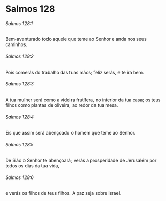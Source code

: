 # Salmos 128

###### Salmos 128:1

Bem-aventurado todo aquele que teme ao Senhor e anda nos seus caminhos.

###### Salmos 128:2

Pois comerás do trabalho das tuas mãos; feliz serás, e te irá bem.

###### Salmos 128:3

A tua mulher será como a videira frutífera, no interior da tua casa; os teus filhos como plantas de oliveira, ao redor da tua mesa.

###### Salmos 128:4

Eis que assim será abençoado o homem que teme ao Senhor.

###### Salmos 128:5

De Sião o Senhor te abençoará; verás a prosperidade de Jerusalém por todos os dias da tua vida,

###### Salmos 128:6

e verás os filhos de teus filhos. A paz seja sobre Israel.

